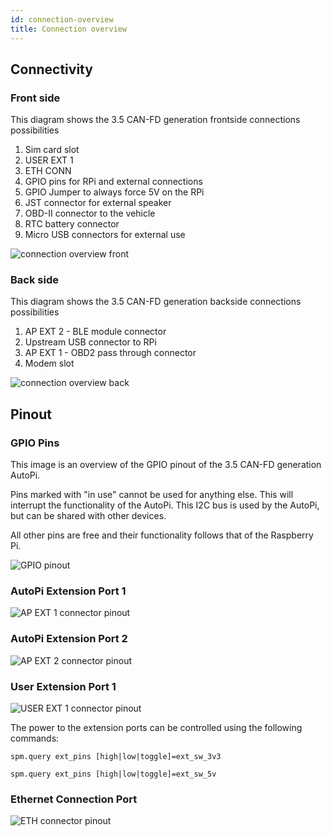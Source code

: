 ```yaml
---
id: connection-overview
title: Connection overview
---
```


## Connectivity

### Front side

This diagram shows the 3.5 CAN-FD generation frontside connections possibilities

1. Sim card slot    
2. USER EXT 1
3. ETH CONN
4. GPIO pins for RPi and external connections
5. GPIO Jumper to always force 5V on the RPi
6. JST connector for external speaker
7. OBD-II connector to the vehicle
8. RTC battery connector
9. Micro USB connectors for external use

![connection overview front](/img/hardware/autopi_tmu_can_fd/connection_overview/side1.png)

### Back side

This diagram shows the 3.5 CAN-FD generation backside connections possibilities

1. AP EXT 2 - BLE module connector
2. Upstream USB connector to RPi
3. AP EXT 1 - OBD2 pass through connector
4. Modem slot


![connection overview back](/img/hardware/autopi_tmu_can_fd/connection_overview/side2.png)

## Pinout

### GPIO Pins

This image is an overview of the GPIO pinout of the 3.5 CAN-FD generation AutoPi.

Pins marked with "in use" cannot be used for anything else. This will interrupt the functionality
of the AutoPi. This I2C bus is used by the AutoPi, but can be shared with other devices. 

All other pins are free and their functionality follows that of the Raspberry Pi.

![GPIO pinout](/img/hardware/autopi_tmu_can_fd/connection_overview/gpio_pinout_gen3.5.png) 

### AutoPi Extension Port 1

![AP EXT 1 connector pinout](/img/hardware/autopi_tmu_can_fd/connection_overview/AP_EXT1.png)

### AutoPi Extension Port 2

![AP EXT 2 connector pinout](/img/hardware/autopi_tmu_can_fd/connection_overview/AP_EXT2.png)

### User Extension Port 1

![USER EXT 1 connector pinout](/img/hardware/autopi_tmu_can_fd/connection_overview/USER_EXT1.png)

The power to the extension ports can be controlled using the following commands:

`spm.query ext_pins [high|low|toggle]=ext_sw_3v3`

`spm.query ext_pins [high|low|toggle]=ext_sw_5v`

### Ethernet Connection Port

![ETH connector pinout](/img/hardware/autopi_tmu_can_fd/connection_overview/ETH_CONN.png)
